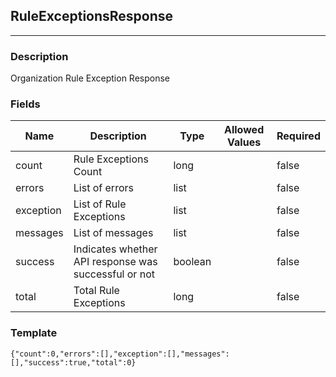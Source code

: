 ## RuleExceptionsResponse
---
### Description
Organization Rule Exception Response
### Fields
| Name | Description | Type | Allowed Values | Required |
| ---- | ----------- | ---- | -------------- | -------- |
| count | Rule Exceptions Count | long |  | false |
| errors | List of errors | list |  | false |
| exception | List of Rule Exceptions | list |  | false |
| messages | List of messages | list |  | false |
| success | Indicates whether API response was successful or not | boolean |  | false |
| total | Total Rule Exceptions | long |  | false |
### Template
```
{"count":0,"errors":[],"exception":[],"messages":[],"success":true,"total":0}
```
